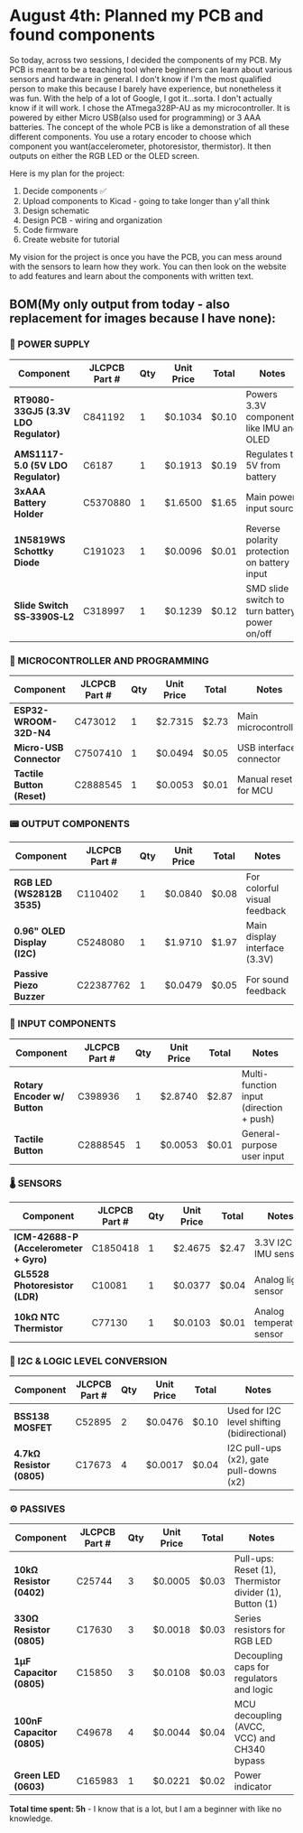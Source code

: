# August 4th: Planned my PCB and found components

So today, across two sessions, I decided the components of my PCB. My PCB is meant to be a teaching tool where beginners can learn about various sensors and hardware in general. I don't know if I'm the most qualified person to make this because I barely have experience, but nonetheless it was fun. With the help of a lot of Google, I got it...sorta. I don't actually know if it will work. I chose the ATmega328P-AU as my microcontroller. It is powered by either Micro USB(also used for programming) or 3 AAA batteries. The concept of the whole PCB is like a demonstration of all these different components. You use a rotary encoder to choose which component you want(accelerometer, photoresistor, thermistor). It then outputs on either the RGB LED or the OLED screen.

Here is my plan for the project:
1. Decide components ✅
1. Upload components to Kicad - going to take longer than y'all think
1. Design schematic
1. Design PCB - wiring and organization
1. Code firmware
1. Create website for tutorial

My vision for the project is once you have the PCB, you can mess around with the sensors to learn how they work. You can then look on the website to add features and learn about the components with written text.

## BOM(My only output from today - also replacement for images because I have none):

### 🔌 POWER SUPPLY
| **Component**                         | **JLCPCB Part #** | **Qty** | **Unit Price** | **Total** | **Notes**                                    |
| ------------------------------------- | ----------------- | ------- | -------------- | --------- | -------------------------------------------- |
| **RT9080-33GJ5 (3.3V LDO Regulator)** | C841192           | 1       | \$0.1034       | \$0.10    | Powers 3.3V components like IMU and OLED     |
| **AMS1117-5.0 (5V LDO Regulator)**    | C6187             | 1       | \$0.1913       | \$0.19    | Regulates to 5V from battery                 |
| **3xAAA Battery Holder**              | C5370880          | 1       | \$1.6500       | \$1.65    | Main power input source                      |
| **1N5819WS Schottky Diode**           | C191023           | 1       | \$0.0096       | \$0.01    | Reverse polarity protection on battery input |
| **Slide Switch SS‑3390S‑L2**          | C318997           | 1       | \$0.1239       | \$0.12    |SMD slide switch to turn battery power on/off |

### 🧠 MICROCONTROLLER AND PROGRAMMING
| **Component**              | **JLCPCB Part #** | **Qty** | **Unit Price** | **Total** | **Notes**                   |
| -------------------------- | ----------------- | ------- | -------------- | --------- | --------------------------- |
| **ESP32-WROOM-32D-N4**     | C473012           | 1       | \$2.7315       | \$2.73    | Main microcontroller        |
| **Micro-USB Connector**    | C7507410          | 1       | \$0.0494       | \$0.05    | USB interface connector     |
| **Tactile Button (Reset)** | C2888545          | 1       | \$0.0053       | \$0.01    | Manual reset for MCU        |

### 📟 OUTPUT COMPONENTS
| **Component**                | **JLCPCB Part #** | **Qty** | **Unit Price** | **Total** | **Notes**                     |
| ---------------------------- | ----------------- | ------- | -------------- | --------- | ----------------------------- |
| **RGB LED (WS2812B 3535)**   | C110402           | 1       | \$0.0840       | \$0.08    | For colorful visual feedback  |
| **0.96" OLED Display (I2C)** | C5248080          | 1       | \$1.9710       | \$1.97    | Main display interface (3.3V) |
| **Passive Piezo Buzzer**     | C22387762         | 1       | \$0.0479       | \$0.05    | For sound feedback            |

### 🧭 INPUT COMPONENTS
| **Component**                | **JLCPCB Part #** | **Qty** | **Unit Price** | **Total** | **Notes**                               |
| ---------------------------- | ----------------- | ------- | -------------- | --------- | --------------------------------------- |
| **Rotary Encoder w/ Button** | C398936           | 1       | \$2.8740       | \$2.87    | Multi-function input (direction + push) |
| **Tactile Button**           | C2888545          | 1       | \$0.0053       | \$0.01    | General-purpose user input              |


### 🌡️ SENSORS
| **Component**                          | **JLCPCB Part #** | **Qty** | **Unit Price** | **Total** | **Notes**                 |
| -------------------------------------- | ----------------- | ------- | -------------- | --------- | ------------------------- |
| **ICM-42688-P (Accelerometer + Gyro)** | C1850418          | 1       | \$2.4675       | \$2.47    | 3.3V I2C IMU sensor       |
| **GL5528 Photoresistor (LDR)**         | C10081            | 1       | \$0.0377       | \$0.04    | Analog light sensor       |
| **10kΩ NTC Thermistor**                | C77130            | 1       | \$0.0103       | \$0.01    | Analog temperature sensor |

### 📶 I2C & LOGIC LEVEL CONVERSION
| **Component**             | **JLCPCB Part #** | **Qty** | **Unit Price** | **Total** | **Notes**                                   |
| ------------------------- | ----------------- | ------- | -------------- | --------- | ------------------------------------------- |
| **BSS138 MOSFET**         | C52895            | 2       | \$0.0476       | \$0.10    | Used for I2C level shifting (bidirectional) |
| **4.7kΩ Resistor (0805)** | C17673            | 4       | \$0.0017       | \$0.04    | I2C pull-ups (x2), gate pull-downs (x2)     |

### ⚙️ PASSIVES
| **Component**              | **JLCPCB Part #** | **Qty** | **Unit Price** | **Total** | **Notes**                                               |
| -------------------------- | ----------------- | ------- | -------------- | --------- | ------------------------------------------------------- |
| **10kΩ Resistor (0402)**   | C25744            | 3       | \$0.0005       | \$0.03    | Pull-ups: Reset (1), Thermistor divider (1), Button (1) |
| **330Ω Resistor (0805)**   | C17630            | 3       | \$0.0018       | \$0.03    | Series resistors for RGB LED                            |
| **1µF Capacitor (0805)**   | C15850            | 3       | \$0.0108       | \$0.03    | Decoupling caps for regulators and logic                |
| **100nF Capacitor (0805)** | C49678            | 4       | \$0.0044       | \$0.04    | MCU decoupling (AVCC, VCC) and CH340 bypass             |
| **Green LED (0603)**       | C165983           | 1       | \$0.0221       | \$0.02    | Power indicator                                         |                                     |

**Total time spent: 5h** - I know that is a lot, but I am a beginner with like no knowledge.
